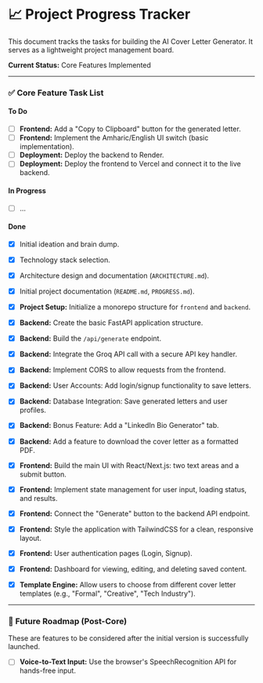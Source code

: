 # 📈 Project Progress Tracker

This document tracks the tasks for building the AI Cover Letter Generator. It serves as a lightweight project management board.

**Current Status:** Core Features Implemented

---

### ✅ Core Feature Task List

#### To Do
- [ ] **Frontend:** Add a "Copy to Clipboard" button for the generated letter.
- [ ] **Frontend:** Implement the Amharic/English UI switch (basic implementation).
- [ ] **Deployment:** Deploy the backend to Render.
- [ ] **Deployment:** Deploy the frontend to Vercel and connect it to the live backend.

#### In Progress
- [ ] ...

#### Done
- [x] Initial ideation and brain dump.
- [x] Technology stack selection.
- [x] Architecture design and documentation (`ARCHITECTURE.md`).
- [x] Initial project documentation (`README.md`, `PROGRESS.md`).
- [x] **Project Setup:** Initialize a monorepo structure for `frontend` and `backend`.
- [x] **Backend:** Create the basic FastAPI application structure.
- [x] **Backend:** Build the `/api/generate` endpoint.
- [x] **Backend:** Integrate the Groq API call with a secure API key handler.
- [x] **Backend:** Implement CORS to allow requests from the frontend.
- [x] **Backend:** User Accounts: Add login/signup functionality to save letters.
- [x] **Backend:** Database Integration: Save generated letters and user profiles.
- [x] **Backend:** Bonus Feature: Add a "LinkedIn Bio Generator" tab.
- [x] **Backend:** Add a feature to download the cover letter as a formatted PDF.
- [x] **Frontend:** Build the main UI with React/Next.js: two text areas and a submit button.
- [x] **Frontend:** Implement state management for user input, loading status, and results.
- [x] **Frontend:** Connect the "Generate" button to the backend API endpoint.
- [x] **Frontend:** Style the application with TailwindCSS for a clean, responsive layout.
- [x] **Frontend:** User authentication pages (Login, Signup).
- [x] **Frontend:** Dashboard for viewing, editing, and deleting saved content.
- [x] **Template Engine:** Allow users to choose from different cover letter templates (e.g., "Formal", "Creative", "Tech Industry").


---

### 🚀 Future Roadmap (Post-Core)

These are features to be considered after the initial version is successfully launched.

- [ ] **Voice-to-Text Input:** Use the browser's SpeechRecognition API for hands-free input.